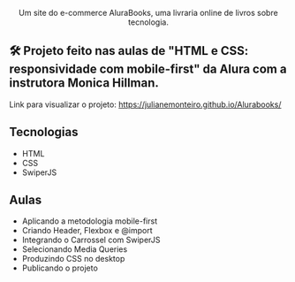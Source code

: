 
<p align="center">Um site do e-commerce AluraBooks, uma livraria online de livros sobre tecnologia.</p>

## 🛠️ Projeto feito nas aulas de "HTML e CSS: responsividade com mobile-first" da Alura com a instrutora Monica Hillman. 

Link para visualizar o projeto: https://julianemonteiro.github.io/Alurabooks/

## Tecnologias
* HTML
* CSS
* SwiperJS

## Aulas
* Aplicando a metodologia mobile-first
* Criando Header, Flexbox e @import
* Integrando o Carrossel com SwiperJS
* Selecionando Media Queries
* Produzindo CSS no desktop
* Publicando o projeto


